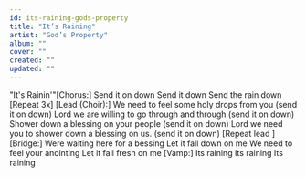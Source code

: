 ```yaml
---
id: its-raining-gods-property
title: "It’s Raining"
artist: "God’s Property"
album: ""
cover: ""
created: ""
updated: ""
---
```


"It's Rainin'"[Chorus:]
Send it on down
Send it down
Send the rain down
[Repeat 3x]
[Lead (Choir):]
We need to feel some holy drops from you (send it on down)
Lord we are willing to go through and through (send it on down)
Shower down a blessing on your people (send it on down)
Lord we need you to shower down a blessing on us. (send it on down)
[Repeat lead ]
[Bridge:]
Were waiting here for a bessing
Let it fall down on me
We need to feel your anointing
Let it fall fresh on me
[Vamp:]
Its raining
Its raining
Its raining